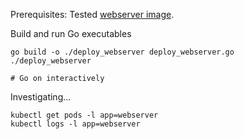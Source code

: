 Prerequisites: Tested [webserver image](../../Images/webserver).

Build and run Go executables

    go build -o ./deploy_webserver deploy_webserver.go
    ./deploy_webserver
    
    # Go on interactively
    
Investigating...

    kubectl get pods -l app=webserver
    kubectl logs -l app=webserver